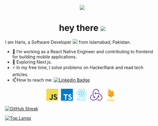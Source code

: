 <div id="header" align="center">
  <img src="https://media.giphy.com/media/M9gbBd9nbDrOTu1Mqx/giphy.gif" width="100"/>
</div>

<h1 align="center">
  hey there
  <img src="https://media.giphy.com/media/hvRJCLFzcasrR4ia7z/giphy.gif" width="30px"/>
</h1>


I am Haris, a Software Developer <img src="https://media.giphy.com/media/WUlplcMpOCEmTGBtBW/giphy.gif" width="30"> from Islamabad, Pakistan.

- :telescope: I’m working as a React Native Engineer and contributing to frontend for building mobile applications.
- :seedling: Exploring Next.js.
- :zap: In my free time, I solve problems on HackerRank and read tech articles.
- :mailbox:How to reach me: [![Linkedin Badge](https://img.shields.io/badge/-linkedin-blue?style=flat&logo=Linkedin&logoColor=white)]([https://www.linkedin.com/in/muhammad-haris-0014/])

<div align="center">
  <img src="https://github.com/devicons/devicon/blob/master/icons/javascript/javascript-original.svg" title="JavaScript" alt="JavaScript" width="40" height="40"/>&nbsp;
  <img src="https://github.com/devicons/devicon/blob/master/icons/typescript/typescript-original.svg" title="TypeScript" alt="TypeScript" width="40" height="40"/>&nbsp;
  <img src="https://github.com/devicons/devicon/blob/master/icons/react/react-original-wordmark.svg" title="React" alt="React" width="40" height="40"/>&nbsp;
  <img src="https://github.com/devicons/devicon/blob/master/icons/redux/redux-original.svg" title="Redux" alt="Redux " width="40" height="40"/>&nbsp;
  <img src="https://github.com/devicons/devicon/blob/master/icons/firebase/firebase-plain-wordmark.svg" title="Firebase" alt="Firebase" width="40" height="40"/>&nbsp;
</div>

[![GitHub Streak](http://github-readme-streak-stats.herokuapp.com?user=your-github-username&theme=dark&background=000000)](https://git.io/streak-stats)

[![Top Langs](https://github-readme-stats.vercel.app/api/top-langs/?username=mharis0014&layout=compact&theme=vision-friendly-dark)](https://github.com/mharis0014/github-readme-stats)
